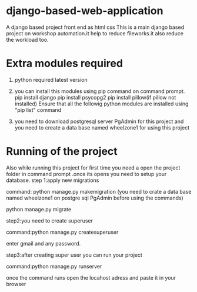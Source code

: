 # django-based-web-application
A django based project front end as html css
This is a main django based project on workshop automation.it help to reduce fileworks.it also reduce the workload too.

# Extra modules required

1) python required latest version

2) you can install this modules using pip command on command prompt.
   pip install django
   pip install psycopg2
   pip install pillow(if pillow not installed)
   Ensure that all the followig python modules are installed using "pip list" command

3) you need to download postgresql server PgAdmin for this project and you need to create a data base named wheelzone1 for using this project



# Running of the project

Also while running this project for first time you need a open the project folder in command prompt .once its opens you need to setup your database.
step 1:apply new migrations

command: python manage.py makemigration (you need to crate a data base named wheelzone1  on postgre sql PgAdmin before using the commands)

python manage.py migrate

step2:you need to create superuser

command:python manage.py createsuperuser

enter gmail and any password.

step3:after creating super user you can run your project

command:python manage.py runserver

once the command runs open the locahost adress and paste it in your browser



